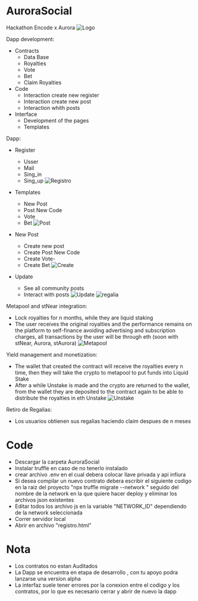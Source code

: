 # AuroraSocial
Hackathon Encode x Aurora
![Logo](https://raw.githubusercontent.com/Tona23/AuroraSocial/main/AuroraSocial.png)

Dapp development:
   - Contracts
      - Data Base
      - Royalties
      - Vote
      - Bet
      - Claim Royalties
   - Code
      - Interaction create new register
      - Interaction create new post
      - Interaction whith posts
   - Interface
      - Development of the pages
      - Templates 

Dapp:
   - Register
      - Usser
      - Mail
      - Sing_in
      - Sing_up
![Registro](https://raw.githubusercontent.com/Tona23/AuroraSocial/main/Registro.png)

   - Templates
      - New Post
      - Post New Code
      - Vote
      - Bet
![Post](https://raw.githubusercontent.com/Tona23/AuroraSocial/main/Post.png)

   - New Post
      - Create new post
      - Create Post New Code
      - Create Vote-
      - Create Bet
        ![Create](https://raw.githubusercontent.com/Tona23/AuroraSocial/main/create.png)

   - Update
      - See all community posts
      - Interact with posts
![Update](https://raw.githubusercontent.com/Tona23/AuroraSocial/main/publi.png)
![regalia](https://raw.githubusercontent.com/Tona23/AuroraSocial/main/Regalia.png)


Metapool and stNear integration:
   - Lock royalties for n months, while they are liquid staking
   - The user receives the original royalties and the performance remains on the platform to self-finance avoiding advertising and subscription charges, all transactions by the user will be through eth (soon with stNear, Aurora, stAurora)
![Metapool](https://raw.githubusercontent.com/Tona23/AuroraSocial/main/Metapool.png)

Yield management and monetization:
   - The wallet that created the contract will receive the royalties every n time, then they will take the crypto to metapool to put funds into Liquid Stake
   - After a while Unstake is made and the crypto are returned to the wallet, from the wallet they are deposited to the contract again to be able to distribute the royalties in eth Unstake
![Unstake](https://raw.githubusercontent.com/Tona23/AuroraSocial/main/Unstake.png)

Retiro de Regalias:
   - Los usuarios obtienen sus regalias haciendo claim despues de n meses

# Code
- Descargar la carpeta AuroraSocial
- Instalar truffle en caso de no tenerlo instalado 
- crear archivo .env en el cual debera colocar llave privada y api infiura
- Si desea compilar un nuevo contrato debera escribir el siguiente codigo en la raiz del proyecto
   "npx truffle migrate --network " seguido del nombre de la network en la que quiere hacer deploy y eliminar los archivos json existentes
- Editar todos los archivo js en la variable "NETWORK_ID" dependiendo de la network seleccionada
- Correr servidor local
- Abrir en archivo "registro.html"

# Nota
- Los contratos no estan Auditados
- La Dapp se encuentra en etapa de desarrollo , con tu apoyo podra lanzarse una version alpha
- La interfaz suele tener errores por la conexion entre el codigo y los contratos, por lo que es necesario cerrar y abrir de nuevo la dapp
